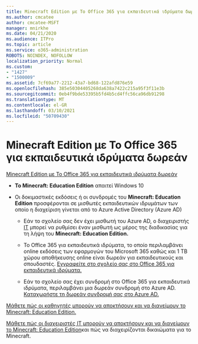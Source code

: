 ```yaml
---
title: Minecraft Edition με Το Office 365 για εκπαιδευτικά ιδρύματα δωρεάν
ms.author: cmcatee
author: cmcatee-MSFT
manager: mnirkhe
ms.date: 04/21/2020
ms.audience: ITPro
ms.topic: article
ms.service: o365-administration
ROBOTS: NOINDEX, NOFOLLOW
localization_priority: Normal
ms.custom:
- "1427"
- "1500009"
ms.assetid: 7cf69a77-2212-43a7-bd68-122afd876e59
ms.openlocfilehash: 385e50304405268da638a7422c215a95f3f11e3b
ms.sourcegitcommit: 0eb4f9bde53395b5fd4b5cd4ffc56ca96db91298
ms.translationtype: MT
ms.contentlocale: el-GR
ms.lasthandoff: 03/10/2021
ms.locfileid: "50709430"
---
```

# <a name="minecraft-edition-with-office-365-education-for-free"></a>Minecraft Edition με Το Office 365 για εκπαιδευτικά ιδρύματα δωρεάν

[Minecraft Edition με Το Office 365 για εκπαιδευτικά ιδρύματα δωρεάν](https://docs.microsoft.com/education/windows/get-minecraft-for-education)
  
- **Το Minecraft: Education Edition** απαιτεί Windows 10

- Οι δοκιμαστικές εκδόσεις ή οι συνδρομές του **Minecraft: Education Edition** προσφέρονται σε μισθωτές εκπαιδευτικών ιδρυμάτων των οποίο η διαχείριση γίνεται από το Azure Active Directory (Azure AD)

  - Εάν το σχολείο σας δεν έχει μισθωτή του Azure AD, ο διαχειριστής [IT](https://docs.microsoft.com/education/windows/school-get-minecraft) μπορεί να ρυθμίσει έναν μισθωτή ως μέρος της διαδικασίας για τη λήψη του **Minecraft: Education Edition.**

  - Το Office 365 για εκπαιδευτικά ιδρύματα, το οποίο περιλαμβάνει online εκδόσεις των εφαρμογών του Microsoft 365 καθώς και 1 TB χώρου αποθήκευσης online είναι δωρεάν για εκπαιδευτικούς και σπουδαστές. [Εγγραφείτε στο σχολείο σας στο Office 365 για εκπαιδευτικά ιδρύματα.](https://www.microsoft.com/education/products/office)

  - Εάν το σχολείο σας έχει συνδρομή στο Office 365 για εκπαιδευτικά ιδρύματα, περιλαμβάνει μια δωρεάν συνδρομή στο Azure AD. [Καταχωρήστε τη δωρεάν συνδρομή σας στο Azure AD.](https://msdn.microsoft.com/library/windows/hardware/mt703369%28v=vs.85%29.aspx)

[Μάθετε πώς οι καθηγητές μπορούν να αποκτήσουν και να διανείμουν το Minecraft: Education Edition.](https://docs.microsoft.com/education/windows/teacher-get-minecraft)
  
[Μάθετε πώς οι διαχειριστές IT μπορούν να αποκτήσουν και να διανείμουν το Minecraft: Education Edition](https://docs.microsoft.com/education/windows/school-get-minecraft)και πώς να διαχειρίζονται δικαιώματα για το Minecraft.